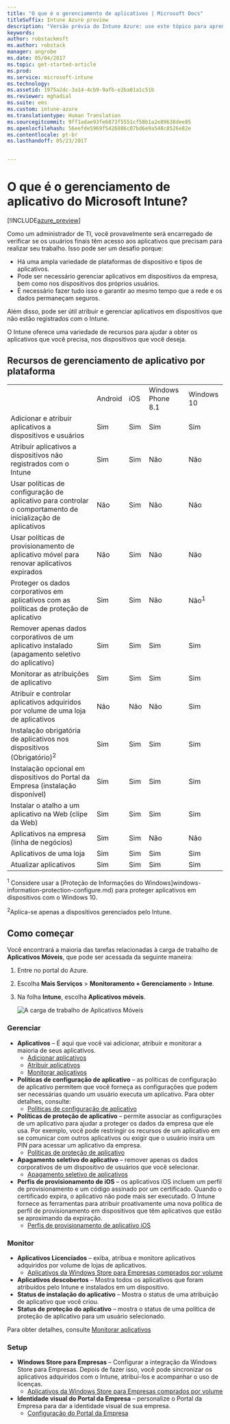 ```yaml
---
title: "O que é o gerenciamento de aplicativos | Microsoft Docs"
titleSuffix: Intune Azure preview
description: "Versão prévia do Intune Azure: use este tópico para aprender as noções básicas sobre gerenciamento de aplicativos com o Microsoft Intune"
keywords: 
author: robstackmsft
ms.author: robstack
manager: angrobe
ms.date: 05/04/2017
ms.topic: get-started-article
ms.prod: 
ms.service: microsoft-intune
ms.technology: 
ms.assetid: 1975a2dc-3a14-4cb9-9afb-e2ba01a1c51b
ms.reviewer: mghadial
ms.suite: ems
ms.custom: intune-azure
ms.translationtype: Human Translation
ms.sourcegitcommit: 9ff1adae93fe6873f5551cf58b1a2e89638dee85
ms.openlocfilehash: 56eefde5969f5426886c07bd6e9a548c8526e82e
ms.contentlocale: pt-br
ms.lasthandoff: 05/23/2017


---
```


# <a name="what-is-microsoft-intune-app-management"></a>O que é o gerenciamento de aplicativo do Microsoft Intune?


[!INCLUDE[azure_preview](./includes/azure_preview.md)]


Como um administrador de TI, você provavelmente será encarregado de verificar se os usuários finais têm acesso aos aplicativos que precisam para realizar seu trabalho. Isso pode ser um desafio porque:
- Há uma ampla variedade de plataformas de dispositivo e tipos de aplicativos.
- Pode ser necessário gerenciar aplicativos em dispositivos da empresa, bem como nos dispositivos dos próprios usuários.
- É necessário fazer tudo isso e garantir ao mesmo tempo que a rede e os dados permaneçam seguros. 

Além disso, pode ser útil atribuir e gerenciar aplicativos em dispositivos que não estão registrados com o Intune.

O Intune oferece uma variedade de recursos para ajudar a obter os aplicativos que você precisa, nos dispositivos que você deseja.

## <a name="app-management-capabilities-by-platform"></a>Recursos de gerenciamento de aplicativo por plataforma

||||||
|-|-|-|-|-|
|&nbsp; |Android|iOS|Windows Phone 8.1|Windows 10|
|Adicionar e atribuir aplicativos a dispositivos e usuários|Sim|Sim|Sim|Sim|
|Atribuir aplicativos a dispositivos não registrados com o Intune|Sim|Sim|Não|Não|
|Usar políticas de configuração de aplicativo para controlar o comportamento de inicialização de aplicativos|Não|Sim|Não|Não|
|Usar políticas de provisionamento de aplicativo móvel para renovar aplicativos expirados|Não|Sim|Não|Não|
|Proteger os dados corporativos em aplicativos com as políticas de proteção de aplicativo|Sim|Sim|Não|Não<sup>1</sup>|
|Remover apenas dados corporativos de um aplicativo instalado (apagamento seletivo do aplicativo)|Sim|Sim|Sim|Sim|
|Monitorar as atribuições de aplicativo|Sim|Sim|Sim|Sim|
|Atribuir e controlar aplicativos adquiridos por volume de uma loja de aplicativos|Não|Não|Não|Sim|
|Instalação obrigatória de aplicativos nos dispositivos (Obrigatório)<sup>2</sup>|Sim|Sim|Sim|Sim|
|Instalação opcional em dispositivos do Portal da Empresa (instalação disponível)|Sim|Sim|Sim|Sim|
|Instalar o atalho a um aplicativo na Web (clipe da Web)|Sim|Sim|Sim|Sim|
|Aplicativos na empresa (linha de negócios)|Sim|Sim|Não|Não|
|Aplicativos de uma loja|Sim|Sim|Sim|Sim|
|Atualizar aplicativos|Sim|Sim|Sim|Sim|

<sup>1</sup> Considere usar a [Proteção de Informações do Windows]windows-information-protection-configure.md) para proteger aplicativos em dispositivos com o Windows 10.

<sup>2</sup>Aplica-se apenas a dispositivos gerenciados pelo Intune.


## <a name="how-to-get-started"></a>Como começar

Você encontrará a maioria das tarefas relacionadas à carga de trabalho de **Aplicativos Móveis**, que pode ser acessada da seguinte maneira:

1. Entre no portal do Azure.
2. Escolha **Mais Serviços** > **Monitoramento + Gerenciamento** > **Intune**.
3. Na folha **Intune**, escolha **Aplicativos móveis**.

    ![A carga de trabalho de Aplicativos Móveis](./media/apps-workload.png)

### <a name="manage"></a>Gerenciar
- **Aplicativos** – É aqui que você vai adicionar, atribuir e monitorar a maioria de seus aplicativos. 
    - [Adicionar aplicativos](apps-add.md)
    - [Atribuir aplicativos](apps-deploy.md)
    - [Monitorar aplicativos](apps-monitor.md)
- **Políticas de configuração de aplicativo** – as políticas de configuração de aplicativo permitem que você forneça as configurações que podem ser necessárias quando um usuário executa um aplicativo. Para obter detalhes, consulte:
    - [Políticas de configuração de aplicativo](app-configuration-policies.md)
- **Políticas de proteção de aplicativo** – permite associar as configurações de um aplicativo para ajudar a proteger os dados da empresa que ele usa. Por exemplo, você pode restringir os recursos de um aplicativo em se comunicar com outros aplicativos ou exigir que o usuário insira um PIN para acessar um aplicativo da empresa.
    - [Políticas de proteção de aplicativo](app-protection-policies.md)
- **Apagamento seletivo do aplicativo** – remover apenas os dados corporativos de um dispositivo de usuários que você selecionar.
    - [Apagamento seletivo de aplicativos](apps-selective-wipe.md)
- **Perfis de provisionamento de iOS** – os aplicativos iOS incluem um perfil de provisionamento e um código assinado por um certificado. Quando o certificado expira, o aplicativo não pode mais ser executado. O Intune fornece as ferramentas para atribuir proativamente uma nova política de perfil de provisionamento em dispositivos que têm aplicativos que estão se aproximando da expiração.
    - [Perfis de provisionamento de aplicativo iOS](app-provisioning-profile-ios.md)

### <a name="monitor"></a>Monitor
- **Aplicativos Licenciados** – exiba, atribua e monitore aplicativos adquiridos por volume de lojas de aplicativos.
    - [Aplicativos da Windows Store para Empresas comprados por volume](windows-store-for-business.md)
- **Aplicativos descobertos** – Mostra todos os aplicativos que foram atribuídos pelo Intune e instalados em um dispositivo.
- **Status de instalação do aplicativo** – Mostra o status de uma atribuição de aplicativo que você criou.
- **Status de proteção do aplicativo** – mostra o status de uma política de proteção de aplicativo para um usuário selecionado.

Para obter detalhes, consulte [Monitorar aplicativos](apps-monitor.md)

### <a name="setup"></a>Setup
<!--- **iOS VPP Tokens**
    - [iOS volume-purchased apps](vpp-apps-ios.md) --->
- **Windows Store para Empresas** – Configurar a integração da Windows Store para Empresas. Depois de fazer isso, você pode sincronizar os aplicativos adquiridos com o Intune, atribuí-los e acompanhar o uso de licenças. 
    - [Aplicativos da Windows Store para Empresas comprados por volume](windows-store-for-business.md)
- **Identidade visual do Portal da Empresa** – personalize o Portal da Empresa para dar a identidade visual de sua empresa. 
    - [Configuração do Portal da Empresa](company-portal-app.md)

